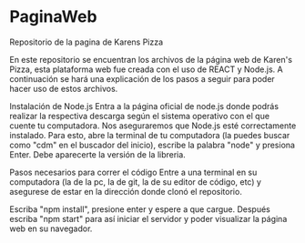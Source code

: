 # PaginaWeb
Repositorio de la pagina de Karens Pizza

En este repositorio se encuentran los archivos de la página web de Karen's Pizza, esta plataforma web fue creada con el uso de REACT y Node.js. A continuación se hará una explicación de los pasos a seguir para poder hacer uso de estos archivos.

Instalación de Node.js
Entra a la página oficial de node.js donde podrás realizar la respectiva descarga según el sistema operativo con el que cuente tu computadora.
Nos aseguraremos que Node.js esté correctamente instalado. Para esto, abre la terminal de tu computadora (la puedes buscar como "cdm" en el buscador del inicio), escribe la palabra "node" y presiona Enter. Debe aparecerte la versión de la libreria.


Pasos necesarios para correr el código
Entre a una terminal en su computadora (la de la pc, la de git, la de su editor de código, etc) y asegurese de estar en la dirección donde clonó el repositorio.


Escriba "npm install", presione enter y espere a que cargue.
Después escriba "npm start" para así iniciar el servidor y poder visualizar la página web en su navegador.
